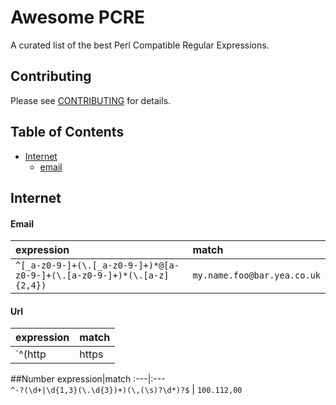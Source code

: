 # Awesome PCRE
A curated list of the best Perl Compatible Regular Expressions.

## Contributing
Please see [CONTRIBUTING](https://github.com/niklongstone/awesome-regular-expression/blob/master/CONTRIBUTING.md) for details.

## Table of Contents
 - [Internet](#internet)
    - [email](#email)


## Internet
#### Email
expression|match 
:---|:---  
`^[_a-z0-9-]+(\.[_a-z0-9-]+)*@[a-z0-9-]+(\.[a-z0-9-]+)*(\.[a-z]{2,4})` | `my.name.foo@bar.yea.co.uk`

#### Url
expression|match 
:---|:---  
`^(http|https|ftp)\:[\/]{2}[a-zA-Z0-9\-\.]+\.[a-zA-Z]{2,3}(:[a-zA-Z0-9]*)?\/?([a-zA-Z0-9\-\._\?\,\'\/\\\+&amp;%\$#\=~])*$` | `http://test.com/test-1`

##Number
expression|match 
:---|:---  
`^-?(\d+|\d{1,3}(\.\d{3})+)(\,(\s)?\d*)?$` | `100.112,00`
